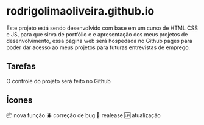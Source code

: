 # rodrigolimaoliveira.github.io
Este projeto está sendo desenvolvido com base em um curso de HTML CSS e JS, para que sirva de portfólio e e apresentação dos meus projetos de desenvolvimento, essa página web será hospedada no Github pages para poder dar acesso ao meus projetos para futuras entrevistas de emprego.

## Tarefas

O controle do projeto será feito no Github

## Ícones

:package: nova função
:beetle: correção de bug
:checkered_flag: realease
:up: atualização
